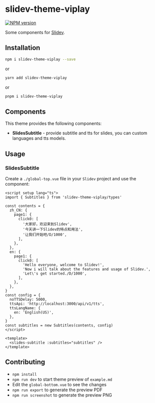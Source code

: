 # slidev-theme-viplay

[![NPM version](https://img.shields.io/npm/v/slidev-theme-viplay?color=3AB9D4&label=)](https://www.npmjs.com/package/slidev-theme-viplay)

Some components for [Slidev](https://github.com/slidevjs/slidev).

## Installation

```bash
npm i slidev-theme-viplay --save
```

or

```bash
yarn add slidev-theme-viplay
```

or

```bash
pnpm i slidev-theme-viplay
```

## Components

This theme provides the following components:

- **SlidesSubtitle** - provide subtitle and tts for slides, you can custom languages and tts models.

## Usage

### SlidesSubtitle

Create a `./global-top.vue` file in your `Slidev` project and use the component:

```vue
<script setup lang="ts">
import { Subtitles } from 'slidev-theme-viplay/types'

const contents = {
  zh_CN: {
    page1: {
      click0: [
        '大家好，欢迎来到Slidev',
        '今天讲一下Slidev的特点和用法',
        '让我们开始吧/D/1000',
      ],
    },
  },
  en: {
    page1: {
      click0: [
        'Hello everyone, welcome to Slidev!',
        'Now i will talk about the features and usage of Slidev.',
        'Let\'s get started./D/1000',
      ],
    },
  },
}
const config = {
  noTTSDelay: 5000,
  ttsApi: 'http://localhost:3000/api/v1/tts',
  ttsLangName: {
    en: 'English(US)',
  },
}
const subtitles = new Subtitles(contents, config)
</script>

<template>
  <slides-subtitle :subtitles="subtitles" />
</template>
```

## Contributing

- `npm install`
- `npm run dev` to start theme preview of `example.md`
- Edit the `global-bottom.vue` to see the changes
- `npm run export` to generate the preview PDF
- `npm run screenshot` to generate the preview PNG
